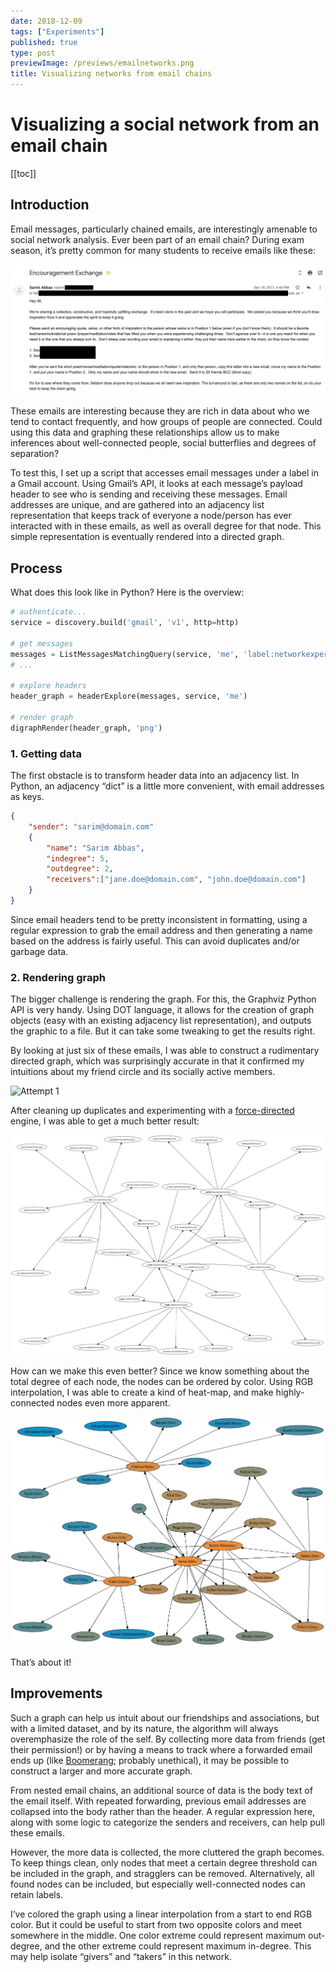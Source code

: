```yaml
---
date: 2018-12-09
tags: ["Experiments"]
published: true
type: post
previewImage: /previews/emailnetworks.png
title: Visualizing networks from email chains
---
```


# Visualizing a social network from an email chain

[[toc]]

## Introduction

Email messages, particularly chained emails, are interestingly amenable to social network analysis. Ever been part of an email chain? During exam season, it’s pretty common for many students to receive emails like these:

![Email](./assets/email.png)

These emails are interesting because they are rich in data about who we tend to contact frequently, and how groups of people are connected. Could using this data and graphing these relationships allow us to make inferences about well-connected people, social butterflies and degrees of separation?

To test this, I set up a script that accesses email messages under a label in a Gmail account. Using Gmail’s API, it looks at each message’s payload header to see who is sending and receiving these messages. Email addresses are unique, and are gathered into an adjacency list representation that keeps track of everyone a node/person has ever interacted with in these emails, as well as overall degree for that node. This simple representation is eventually rendered into a directed graph.

## Process

What does this look like in Python? Here is the overview:

```python
# authenticate...
service = discovery.build('gmail', 'v1', http=http)

# get messages
messages = ListMessagesMatchingQuery(service, 'me', 'label:networkexperiment')
# ...

# explore headers
header_graph = headerExplore(messages, service, 'me')

# render graph
digraphRender(header_graph, 'png')
```

### 1. Getting data

The first obstacle is to transform header data into an adjacency list. In Python, an adjacency “dict” is a little more convenient, with email addresses as keys.

```json
{
    "sender": "sarim@domain.com"
    {
        "name": "Sarim Abbas",
        "indegree": 5,
        "outdegree": 2,
        "receivers":["jane.doe@domain.com", "john.doe@domain.com"]
    }
}
```

Since email headers tend to be pretty inconsistent in formatting, using a regular expression to grab the email address and then generating a name based on the address is fairly useful. This can avoid duplicates and/or garbage data.

### 2. Rendering graph

The bigger challenge is rendering the graph. For this, the Graphviz Python API is very handy. Using DOT language, it allows for the creation of graph objects (easy with an existing adjacency list representation), and outputs the graphic to a file. But it can take some tweaking to get the results right.

By looking at just six of these emails, I was able to construct a rudimentary directed graph, which was surprisingly accurate in that it confirmed my intuitions about my friend circle and its socially active members.

![Attempt 1](./assets/attempt1.png)

After cleaning up duplicates and experimenting with a [force-directed](https://en.wikipedia.org/wiki/Force-directed_graph_drawing) engine, I was able to get a much better result:

![Attempt 2](./assets/attempt2.png)

How can we make this even better? Since we know something about the total degree of each node, the nodes can be ordered by color. Using RGB interpolation, I was able to create a kind of heat-map, and make highly-connected nodes even more apparent.

![Attempt 3](./assets/attempt3.png)

That’s about it!

## Improvements

Such a graph can help us intuit about our friendships and associations, but with a limited dataset, and by its nature, the algorithm will always overemphasize the role of the self. By collecting more data from friends (get their permission!) or by having a means to track where a forwarded email ends up (like [Boomerang](https://www.boomeranggmail.com/); probably unethical), it may be possible to construct a larger and more accurate graph.

From nested email chains, an additional source of data is the body text of the email itself. With repeated forwarding, previous email addresses are collapsed into the body rather than the header. A regular expression here, along with some logic to categorize the senders and receivers, can help pull these emails.

However, the more data is collected, the more cluttered the graph becomes. To keep things clean, only nodes that meet a certain degree threshold can be included in the graph, and stragglers can be removed. Alternatively, all found nodes can be included, but especially well-connected nodes can retain labels.

I’ve colored the graph using a linear interpolation from a start to end RGB color. But it could be useful to start from two opposite colors and meet somewhere in the middle. One color extreme could represent maximum out-degree, and the other extreme could represent maximum in-degree. This may help isolate “givers” and “takers” in this network.

